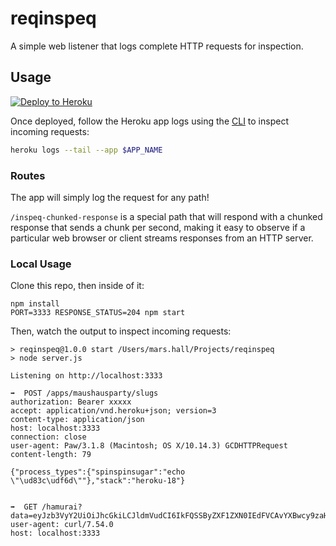 reqinspeq
=========

A simple web listener that logs complete HTTP requests for inspection.

Usage
-----

[![Deploy to Heroku](https://www.herokucdn.com/deploy/button.svg)](https://heroku.com/deploy)

Once deployed, follow the Heroku app logs using the [CLI](https://devcenter.heroku.com/articles/heroku-cli) to inspect incoming requests:

```bash
heroku logs --tail --app $APP_NAME
```

### Routes

The app will simply log the request for any path!

`/inspeq-chunked-response` is a special path that will respond with a chunked response that sends a chunk per second, making it easy to observe if a particular web browser or client streams responses from an HTTP server.

### Local Usage

Clone this repo, then inside of it:

```
npm install
PORT=3333 RESPONSE_STATUS=204 npm start
```

Then, watch the output to inspect incoming requests:

```
> reqinspeq@1.0.0 start /Users/mars.hall/Projects/reqinspeq
> node server.js

Listening on http://localhost:3333

➡️  POST /apps/maushausparty/slugs
authorization: Bearer xxxxx
accept: application/vnd.heroku+json; version=3
content-type: application/json
host: localhost:3333
connection: close
user-agent: Paw/3.1.8 (Macintosh; OS X/10.14.3) GCDHTTPRequest
content-length: 79

{"process_types":{"spinspinsugar":"echo \"\ud83c\udf6d\""},"stack":"heroku-18"}


➡️  GET /hamurai?data=eyJzb3VyY2UiOiJhcGkiLCJldmVudCI6IkFQSSByZXF1ZXN0IEdFVCAvYXBwcy9zaHJvdWRlZC1jb2FzdC0yMTMzNCIsInJlcXVlc3RlciI6InVua25vd24iLCJ1c2VySWQiOiI5MDAzY2JiMi0xZTA0LTQwZTgtYTFlZi05MmI3ZjE3N2M5YWUiLCJwYWdlIjp7InBhdGgiOiIvYXBwcy9zaHJvdWRlZC1jb2FzdC0yMTMzNCIsInVybCI6Imh0dHA6Ly9sb2NhbGhvc3Q6NTAwMC9hcHBzL3Nocm91ZGVkLWNvYXN0LTIxMzM0Iiwic2VhcmNoIjoiIn0sInByb3BlcnRpZXMiOnsiaHR0cF92ZXJzaW9uIjoiSFRUUC8xLjEiLCJodHRwX2FjY2VwdCI6ImFwcGxpY2F0aW9uL3ZuZC5oZXJva3UranNvbjsgdmVyc2lvbj0zIn19
user-agent: curl/7.54.0
host: localhost:3333

```
